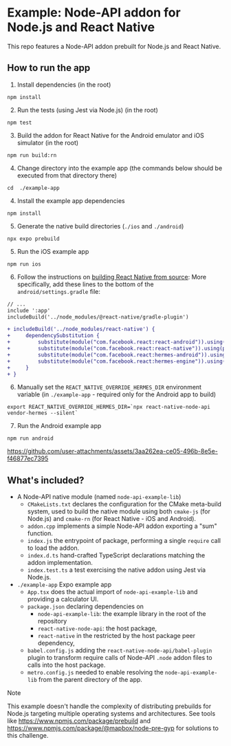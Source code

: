 # Example: Node-API addon for Node.js and React Native

This repo features a Node-API addon prebuilt for Node.js and React Native.

## How to run the app

1. Install dependencies (in the root)

```
npm install
```

2. Run the tests (using Jest via Node.js) (in the root)

```
npm test
```

3. Build the addon for React Native for the Android emulator and iOS simulator (in the root)

```
npm run build:rn
```

4. Change directory into the example app (the commands below should be executed from that directory there)

```
cd  ./example-app
```

4. Install the example app dependencies

```
npm install
```

5. Generate the native build directories (`./ios` and `./android`)

```
npx expo prebuild
```

5. Run the iOS example app

```
npm run ios
```

6. Follow the instructions on [building React Native from source](https://reactnative.dev/contributing/how-to-build-from-source#update-your-project-to-build-from-source): More specifically, add these lines to the bottom of the `android/settings.gradle` file:

```diff
// ...
include ':app'
includeBuild('../node_modules/@react-native/gradle-plugin')

+ includeBuild('../node_modules/react-native') {
+     dependencySubstitution {
+         substitute(module("com.facebook.react:react-android")).using(project(":packages:react-native:ReactAndroid"))
+         substitute(module("com.facebook.react:react-native")).using(project(":packages:react-native:ReactAndroid"))
+         substitute(module("com.facebook.react:hermes-android")).using(project(":packages:react-native:ReactAndroid:hermes-engine"))
+         substitute(module("com.facebook.react:hermes-engine")).using(project(":packages:react-native:ReactAndroid:hermes-engine"))
+     }
+ }
```

6. Manually set the `REACT_NATIVE_OVERRIDE_HERMES_DIR` environment variable (in `./example-app` - required only for the Android app to build)

```
export REACT_NATIVE_OVERRIDE_HERMES_DIR=`npx react-native-node-api vendor-hermes --silent`
```

7. Run the Android example app

```
npm run android
```

https://github.com/user-attachments/assets/3aa262ea-ce05-496b-8e5e-f46877ec7395

## What's included?

- A Node-API native module (named `node-api-example-lib`)
  - `CMakeLists.txt` declares the configuration for the CMake meta-build system, used to build the native module using both `cmake-js` (for Node.js) and `cmake-rn` (for React Native - iOS and Android).
  - `addon.cpp` implements a simple Node-API addon exporting a "sum" function.
  - `index.js` the entrypoint of package, performing a single `require` call to load the addon.
  - `index.d.ts` hand-crafted TypeScript declarations matching the addon implementation.
  - `index.test.ts` a test exercising the native addon using Jest via Node.js.
- `./example-app` Expo example app
  - `App.tsx` does the actual import of `node-api-example-lib` and providing a calculator UI.
  - `package.json` declaring dependencies on
    - `node-api-example-lib`: the example library in the root of the repository
    - `react-native-node-api`: the host package,
    - `react-native` in the restricted by the host package peer dependency,
  - `babel.config.js` adding the `react-native-node-api/babel-plugin` plugin to transform require calls of Node-API `.node` addon files to calls into the host package.
  - `metro.config.js` needed to enable resolving the `node-api-example-lib` from the parent directory of the app.

> [!NOTE]
> This example doesn't handle the complexity of distributing prebuilds for Node.js targeting multiple operating systems and architectures.
> See tools like https://www.npmjs.com/package/prebuild and https://www.npmjs.com/package/@mapbox/node-pre-gyp for solutions to this challenge.
